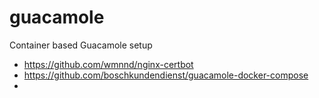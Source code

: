 # guacamole
Container based Guacamole setup


- https://github.com/wmnnd/nginx-certbot
- https://github.com/boschkundendienst/guacamole-docker-compose
- 